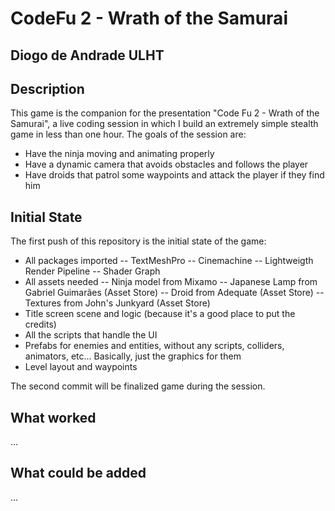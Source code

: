 # CodeFu 2 - Wrath of the Samurai

Diogo de Andrade
ULHT
------------------------------

## Description

This game is the companion for the presentation "Code Fu 2 - Wrath of the Samurai", a live coding session in which I build an extremely simple stealth game in less than one hour.
The goals of the session are:
- Have the ninja moving and animating properly
- Have a dynamic camera that avoids obstacles and follows the player
- Have droids that patrol some waypoints and attack the player if they find him

## Initial State
The first push of this repository is the initial state of the game:
- All packages imported
-- TextMeshPro
-- Cinemachine
-- Lightweigth Render Pipeline
-- Shader Graph
- All assets needed
-- Ninja model from Mixamo
-- Japanese Lamp from Gabriel Guimarães (Asset Store)
-- Droid from Adequate (Asset Store)
-- Textures from John's Junkyard (Asset Store)
- Title screen scene and logic (because it's a good place to put the credits)
- All the scripts that handle the UI
- Prefabs for enemies and entities, without any scripts, colliders, animators, etc... Basically, just the graphics for them
- Level layout and waypoints

The second commit will be finalized game during the session.

## What worked

...

## What could be added

...